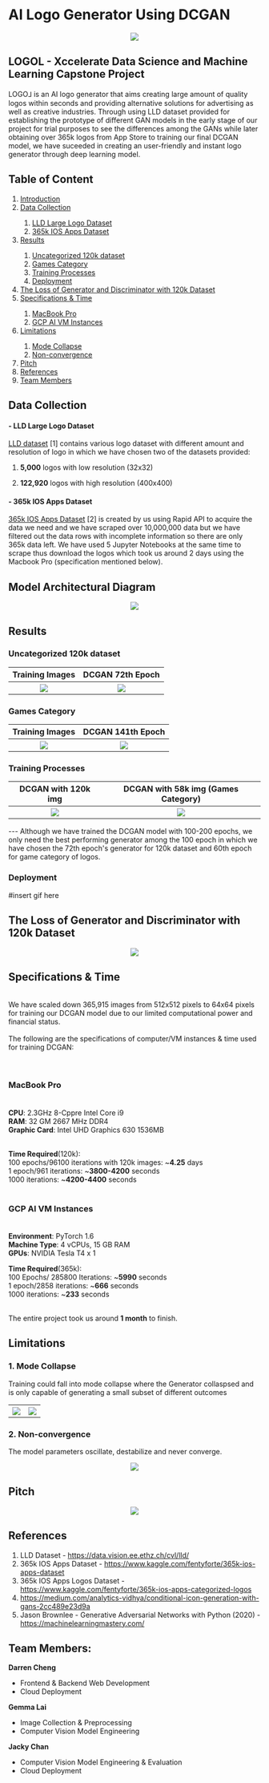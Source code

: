 # AI Logo Generator Using DCGAN

<p align="center">
  <img src="img/logol.png">
</p>


## LOGOL - Xccelerate Data Science and Machine Learning Capstone Project <a name="intro"></a>
LOGO⅃ is an AI logo generator that aims creating large amount of quality logos within seconds and providing alternative solutions for advertising as well as creative industries. Through using LLD dataset provided for establishing the prototype of different GAN models in the early stage of our project for trial purposes to see the differences among the GANs while later obtaining over 365k logos from App Store to training our final DCGAN model, we have suceeded in creating an user-friendly and instant logo generator through deep learning model.


## Table of Content
<ol>


<li> <a href="#intro">Introduction</a> </li>
<li> <a href="#datacollection">Data Collection</a> </li>

  <ol> 
  <li> <a href="#lld">LLD Large Logo Dataset</a> </li>
  <li> <a href="#ios">365k IOS Apps Dataset</a> </li>
  </ol>
  
<li> <a href="#results">Results</a> </li>

  <ol> 
  <li> <a href="#120k">Uncategorized 120k dataset</a> </li> 
  <li> <a href="#gc">Games Category</a> </li> 
  <li> <a href="#tp">Training Processes</a></li> 
  <li> <a href="#dd">Deployment</a> </li> 
  </ol>
  
<li><a href="#loss"> The Loss of Generator and Discriminator with 120k Dataset</a> </li> 
<li> <a href="#spec">Specifications & Time</a> </li> 
  <ol>
  <li> <a href="#mac">MacBook Pro</a> </li> 
  <li> <a href="#gcp">GCP AI VM Instances</a></li> 
  </ol>
  
<li> <a href="#limit">Limitations</a> </li> 

  <ol>
  <li><a href="#mc"> Mode Collapse </a></li> 
  <li><a href="#nc"> Non-convergence <a> </li> 
  </ol>
  
<li> <a href="#pitch">Pitch</a></li> 
<li> <a href="#references">References</a></li> 
<li> <a href="#team">Team Members</a></li> 

</ol>



## Data Collection <a name="datacollection"></a>


#### - LLD Large Logo Dataset<a name="lld"></a>


<a href="https://data.vision.ee.ethz.ch/cvl/lld/">LLD dataset</a> [1] contains various logo dataset with different amount and resolution of logo in which we have chosen two of the datasets provided:

1.   **5,000** logos with low resolution (32x32)

2.   **122,920** logos with high resolution (400x400)


#### - 365k IOS Apps Dataset<a name="ios"></a>


<a href="https://www.kaggle.com/fentyforte/365k-ios-apps-dataset">365k IOS Apps Dataset</a> [2] is created by us using Rapid API to acquire the data we need and we have scraped over 10,000,000 data but we have filtered out the data rows with incomplete information so there are only 365k data left. We have used 5 Jupyter Notebooks at the same time to scrape thus download the logos which took us around 2 days using the Macbook Pro (specification mentioned below).

## Model Architectural Diagram

<p align="center">
  <img src="img/model_architecture.png">
</p>


## Results <a name="results"></a>


### Uncategorized 120k dataset<a name="120k"></a>

<table align="center">
  <tr>
    <th>Training Images</th>
    <th>DCGAN 72th Epoch</th>
  </tr>
  <tr>
    <th><img src="img/dcgan120k_training.png"></th>
    <th><img src="img/dcgan120k_result.png"></th>
  </tr>
  
</table>

### Games Category<a name="gc"></a>


<table align="center">
  <tr>
    <th>Training Images</th>
    <th>DCGAN 141th Epoch</th>
  </tr>
  <tr>
    <th><img src="img/game_training.png"></th>
    <th><img src="img/game_result.png"></th>
  </tr>
  
</table>

### Training Processes<a name="tp"></a>


<table align="center">
  <tr>
    <th>DCGAN with 120k img</th>
    <th>DCGAN with 58k img (Games Category)</th>
  </tr>
  <tr>
    <th><img src="img/120k.gif"></th>
    <th><img src="img/dcgan_game.gif"></th>
  </tr>
  
</table>

--- Although we have trained the DCGAN model with 100-200 epochs, we only need the best performing generator among the 100 epoch in which we have chosen the 72th epoch's generator for 120k dataset and 60th epoch for game category of logos.

### Deployment<a name="dd"></a>


#insert gif here


## **The Loss of Generator and Discriminator with 120k Dataset**<a name="loss"></a>



<p align="center">
  <img src="img/loss.png">
</p>


## Specifications & Time <a name="spec"></a>

<br>
We have scaled down 365,915 images from 512x512 pixels to 64x64 pixels for training our DCGAN model due to our limited computational power and financial status.<br><br>
The following are the specifications of computer/VM instances & time used for training DCGAN:<br><br><br>

### **MacBook Pro** <br><br><a name="mac"></a>

**CPU**: 2.3GHz 8-Cppre Intel Core i9 <br>
**RAM**: 32 GM 2667 MHz DDR4 <br>
**Graphic Card**: Intel UHD Graphics 630 1536MB <br><br>

**Time Required**(120k):<br>
100 epochs/96100 iterations with 120k images: ~**4.25** days <br>
1 epoch/961 iterations: ~**3800-4200** seconds <br>
1000 iterations: ~**4200-4400** seconds <br><br>

### **GCP AI VM Instances** <br><br><a name="gcp"></a>

**Environment**: PyTorch 1.6 <br>
**Machine Type**: 4 vCPUs, 15 GB RAM <br>
**GPUs**: NVIDIA Tesla T4 x 1 <br>

**Time Required**(365k):<br>
100 Epochs/ 285800 Iterations: ~**5990** seconds <br>
1 epoch/2858 iterations: ~**666** seconds <br>
1000 iterations: ~**233** seconds <br><br>

The entire project took us around **1 month** to finish.

## Limitations<a name="limit"></a>

### 1. Mode Collapse<a name="mc"></a>


Training could fall into mode collapse where the Generator collaspsed and is only capable of generating a small subset of different outcomes

<table align="center">

  <tr>
    <th><img src="img/failed1.png"></th>
    <th><img src="img/failed2.png"></th>
  </tr>
  
</table>

### 2. Non-convergence<a name="nc"></a>

The model parameters oscillate, destabilize and never converge.

<p align="center">
  <img src="img/non-converge.gif">
</p>


## Pitch<a name="pitch"></a>


<p align="center">
  <img src="img/pitch.png">
</p>

## References<a name="references"></a>

1. LLD Dataset - https://data.vision.ee.ethz.ch/cvl/lld/
2. 365k IOS Apps Dataset - https://www.kaggle.com/fentyforte/365k-ios-apps-dataset
3. 365k IOS Apps Logos Dataset - https://www.kaggle.com/fentyforte/365k-ios-apps-categorized-logos
4. https://medium.com/analytics-vidhya/conditional-icon-generation-with-gans-2cc489e23d9a
5. Jason Brownlee - Generative Adversarial Networks with Python (2020) - https://machinelearningmastery.com/


## Team Members:<a name="team"></a>

**Darren Cheng**
- Frontend & Backend Web Development
- Cloud Deployment

**Gemma Lai**
- Image Collection & Preprocessing
- Computer Vision Model Engineering

**Jacky Chan**
- Computer Vision Model Engineering & Evaluation
- Cloud Deployment

